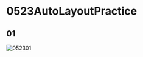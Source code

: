 # 0523AutoLayoutPractice

## 01
![052301](https://user-images.githubusercontent.com/105849938/169742744-c682174a-08e6-4ea4-a596-d3862f10111f.jpg)
